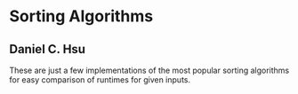 Sorting Algorithms
=============

Daniel C. Hsu
-------------

These are just a few implementations of the most popular sorting algorithms for
easy comparison of runtimes for given inputs.
